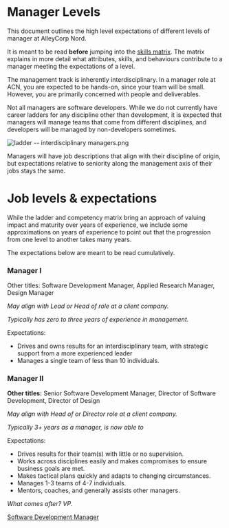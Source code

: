 # Manager Levels

This document outlines the high level expectations of different levels of manager at AlleyCorp Nord. 

It is meant to be read ******before****** jumping into the [skills matrix](https://docs.google.com/spreadsheets/d/1ssMa8McQ37GDlHnCXmCJTo7w-Hf6CoiegzR3nrgVyNw/edit#gid=1540870231). The matrix explains in more detail what attributes, skills, and behaviours contribute to a manager meeting the expectations of a level. 

The management track is inherently interdisciplinary. In a manager role at ACN, you are expected to be hands-on, since your team will be small. However, you are primarily concerned with people and deliverables. 

Not all managers are software developers. While we do not currently have career ladders for any discipline other than development, it is expected that managers will manage teams that come from different disciplines, and developers will be managed by non-developers sometimes.

![ladder -- interdisciplinary managers.png](ladder_--_interdisciplinary_managers.png)

Managers will have job descriptions that align with their discipline of origin, but expectations relative to seniority along the management axis of their jobs stays the same. 

# Job levels & expectations

While the ladder and competency matrix bring an approach of valuing impact and maturity over years of experience, we include some approximations on years of experience to point out that the progression from one level to another takes many years. 

The expectations below are meant to be read cumulatively. 

### Manager I

Other titles: Software Development Manager, Applied Research Manager, Design Manager

*May align with Lead or Head of role at a client company.*

*Typically has zero to three years of experience in management.* 

Expectations: 

- Drives and owns results for an interdisciplinary team, with strategic support from a more experienced leader
- Manages a single team of less than 10 individuals.

### Manager II

**Other titles:** Senior Software Development Manager, Director of Software Development, Director of Design

*May align with Head of or Director role at a client company.*

*Typically 3+ years as a* *manager, is now able to* 

Expectations:

- Drives results for their team(s) with little or no supervision.
- Works across disciplines easily and makes compromises to ensure business goals are met.
- Makes tactical plans quickly and adapts to changing circumstances.
- Manages 1-3 teams of 4-7 individuals.
- Mentors, coaches, and generally assists other managers.

*What comes after? VP.* 

[Software Development Manager](Software%20Development%20Manager%2082fa6a0ac8924676b9b2cbc1a78a2625.md)